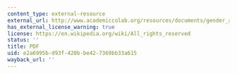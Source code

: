 ```yaml
---
content_type: external-resource
external_url: http://www.academiccolab.org/resources/documents/gender_and_morrowind.pdf
has_external_license_warning: true
license: https://en.wikipedia.org/wiki/All_rights_reserved
status: ''
title: PDF
uid: e2a6995b-d93f-420b-be42-7369bb33a615
wayback_url: ''
---
```

